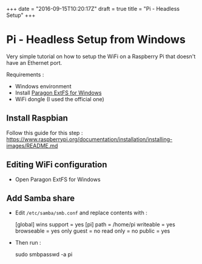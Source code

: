 +++
date = "2016-09-15T10:20:17Z"
draft = true
title = "Pi - Headless Setup"
+++

# Pi - Headless Setup from Windows

Very simple tutorial on how to setup the WiFi on a Raspberry Pi that doesn't have an Ethernet port.

Requirements :

* Windows environment
* Install [Paragon ExtFS for Windows](http://dl.paragon-software.com/demo/extwin_trial_en.msi)
* WiFi dongle (I used the official one)

## Install Raspbian

Follow this guide for this step : https://www.raspberrypi.org/documentation/installation/installing-images/README.md

## Editing WiFi configuration

* Open Paragon ExtFS for Windows

## Add Samba share

* Edit `/etc/samba/smb.conf` and replace contents with :

    [global]
        wins support = yes
    [pi]
       path = /home/pi
       writeable = yes
       browseable = yes
       only guest = no
       read only = no
       public = yes

* Then run :

    sudo smbpasswd -a pi
